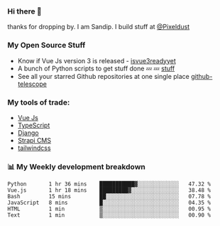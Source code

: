 ### Hi there 👋

thanks for dropping by.
I am Sandip. I build stuff at [@Pixeldust](github.com/pixeldust-in/)

###  **My Open Source Stuff**

 - Know if Vue Js version 3 is released -  [isvue3readyyet](https://github.com/sandiprb/isvue3readyyet)
 - A bunch of Python scripts to get stuff done 💤 💤 [stuff](https://github.com/sandiprb/stuff)
 - See all your starred Github repositories at one single place [github-telescope](https://github.com/sandiprb/github-telescope)



###  **My tools of trade:**
 - [Vue Js](https://github.com/vuejs/vue/)
 - [TypeScript](https://github.com/microsoft/TypeScript)
 - [Django](github.com/django/django)
 - [Strapi CMS](github.com/strapi/strapi)
 - [tailwindcss](https://github.com/tailwindlabs/tailwindcss)


###  📊 **My Weekly development breakdown**
<!--START_SECTION:waka-->

```text
Python       1 hr 36 mins    ███████████▓░░░░░░░░░░░░░   47.32 %
Vue.js       1 hr 18 mins    █████████▓░░░░░░░░░░░░░░░   38.48 %
Bash         15 mins         ██░░░░░░░░░░░░░░░░░░░░░░░   07.78 %
JavaScript   8 mins          █░░░░░░░░░░░░░░░░░░░░░░░░   04.35 %
HTML         1 min           ▒░░░░░░░░░░░░░░░░░░░░░░░░   00.95 %
Text         1 min           ▒░░░░░░░░░░░░░░░░░░░░░░░░   00.90 %
```

<!--END_SECTION:waka-->
